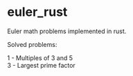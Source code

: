 # euler_rust
Euler math problems implemented in rust. 

Solved problems:

1   -   Multiples of 3 and 5 <br />
3   -   Largest prime factor
